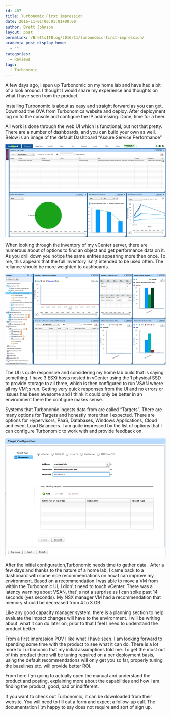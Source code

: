 ```yaml
---
id: 407
title: Turbonomic First impression
date: 2016-11-01T00:01:01+00:00
author: Brett Johnson
layout: post
permalink: /BrettsITBlog/2016/11/turbonomic-first-impression/
academia_post_display_home:
  - ""
categories:
  - Reviews
tags:
  - Turbonomic
---
```

A few days ago, I spun up Turbonomic on my home lab and have had a bit of a look around. I thought I would share my experience and thoughts on what I have seen from the product.

Installing Turbonomic is about as easy and straight forward as you can get. Download the OVA from Turbonomics website and deploy. After deployment log on to the console and configure the IP addressing. Done, time for a beer.

All work is done through the web UI which is functional, but not that pretty. There are a number of dashboards, and you can build your own as well. Below is an image of the default Dashboard &#8220;Assure Service Performance&#8221;

[![Dashboard](/assets/images/2016/10/Dashboard.png)]({{site.url}}/assets/images/2016/10/Dashboard.png)

When looking through the inventory of my vCenter server, there are numerous about of options to find an object and get performance data on it. As you drill down you notice the same entries appearing more then once. To me, this appears that the full inventory isn';t intended to be used often. The reliance should be more weighted to dashboards.

[![Inventory](/assets/images/2016/10/Inventory.png)]({{site.url}}/assets/images/2016/10/Inventory.png)

The UI is quite responsive and considering my home lab build that is saying something. I have 3 ESXi hosts nested in vCenter using the 1 physical SSD to provide storage to all three, which is then configured to run VSAN where all my VM';s run. Getting very quick responses from the UI and no errors or issues has been awesome and I think it could only be better in an environment there the configure makes sense.

Systems that Turbonomic ingests data from are called &#8220;Targets&#8221;. There are many options for Targets and honestly more than I expected. There are options for Hypervisors, PaaS, Databases, Windows Applications, Cloud and event Load Balancers. I am quite impressed by the list of options that I can configure Turbonomic to work with and provide feedback on.

[![HV Entry](/assets/images/2016/10/HV-entry.png)]({{site.url}}/assets/images/2016/10/HV-entry.png)

After the initial configuration,Turbonomic needs time to gather data.  After a few days and thanks to the nature of a home lab, I came back to a dashboard with some nice recommendations on how I can improve my environment. Based on a recommendation I was able to move a VM from within the Turbonomic UI, I didn';t need to touch vCenter. There was a latency warning about VSAN, that';s not a surprise as I can spike past 14 seconds (yes seconds). My NSX manager VM had a recommendation that memory should be decreased from 4 to 3 GB.

Like any good capacity manager system, there is a planning section to help evaluate the impact changes will have to the environment. I will be writing about  what it can do later on, prior to that I feel I need to understand the product better.

From a first impression POV I like what I have seen. I am looking forward to spending some time with the product to see what it can do. There is a lot more to Turbonomic that my initial assumptions told me. To get the most out of this product there will be tuning required on a per deployment basis, using the default recommendations will only get you so far, properly tuning the baselines etc. will provide better ROI.

From here I';m going to actually open the manual and understand the product and posting, explaining more about the capabilities and how I am finding the product, good, bad or indifferent.

If you want to check out Turbonomic, it can be downloaded from their website. You will need to fill out a form and expect a follow-up call. The documentation I';m happy to say does not require and sort of sign up.